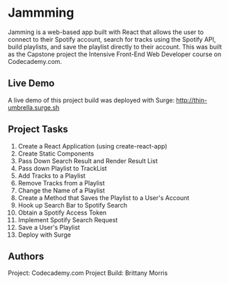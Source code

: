 # Jammming

Jamming is a web-based app built with React that allows the user to connect to their Spotify account, search for tracks using the Spotify API, build playlists, and save the playlist directly to their account. This was built as the Capstone project the Intensive Front-End Web Developer course on Codecademy.com.

## Live Demo

A live demo of this project build was deployed with Surge: http://thin-umbrella.surge.sh

## Project Tasks

1. Create a React Application (using create-react-app)
2. Create Static Components
3. Pass Down Search Result and Render Result List
4. Pass down Playlist to TrackList
5. Add Tracks to a Playlist
6. Remove Tracks from a Playlist
7. Change the Name of a Playlist
8. Create a Method that Saves the Playlist to a User's Account
9. Hook up Search Bar to Spotify Search
10. Obtain a Spotify Access Token
11. Implement Spotify Search Request
12. Save a User's Playlist
13. Deploy with Surge

## Authors

Project: Codecademy.com
Project Build: Brittany Morris
